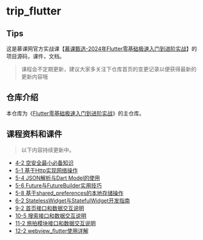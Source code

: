 # trip_flutter

## Tips
这是慕课网官方实战课【[慕课甄选-2024年Flutter零基础极速入门到进阶实战](https://coding.imooc.com/class/741.html)】的项目源码，课件，文档。

>课程会不定期更新，建议大家多关注下仓库首页的变更记录以便获得最新的更新内容哦

## 仓库介绍
本仓库为《[Flutter零基础极速入门到进阶实战](https://coding.imooc.com/class/741.html)》的主仓库。

## 课程资料和课件
>以下内容持续更新中。

- [4-2 空安全最小必备知识](https://coding.imooc.com/lesson/741.html#mid=80159)
- [5-1 基于Http实现网络操作](https://coding.imooc.com/lesson/741.html#mid=80160)
- [5-4 JSON解析与Dart Model的使用](https://coding.imooc.com/lesson/741.html#mid=80161)
- [5-6 Future与FutureBuilder实用技巧](https://coding.imooc.com/lesson/741.html#mid=80162)
- [5-8 基于shared_preferences的本地存储操作](https://coding.imooc.com/lesson/741.html#mid=80163)
- [6-2 StatelessWidget与StatefulWidget开发指南](https://coding.imooc.com/lesson/741.html#mid=80164)
- [9-2 首页接口和数据交互说明](https://coding.imooc.com/lesson/741.html#mid=80854)
- [10-5 搜索接口和数据交互说明](https://coding.imooc.com/lesson/741.html#mid=80855)
- [11-2 旅拍模块接口和数据交互说明](https://coding.imooc.com/lesson/741.html#mid=80856)
- [12-2 webview_flutter使用详解](https://coding.imooc.com/lesson/741.html#mid=80857)
